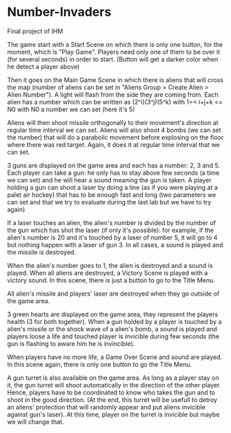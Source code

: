 # Number-Invaders
Final project of IHM


The game start with a Start Scene on which there is only one button, for the moment, which is "Play Game". Players need only one of them to be over it (for several seconds) in order to start. 
(Button will get a darker color when he detect a player above)

Then it goes on the Main Game Scene in which there is aliens that will cross the map (number of aliens can be set in "Aliens Group > Create Alien > Alien Number"). A light will flash from 
the side they are coming from. 
Each alien has a number which can be written as (2^i)*(3^j)*(5^k) with 1=< i+j+k <= N0 with N0 a number we can set (here it's 5)

Aliens will then shoot missile orthogonally to their movement's direction at regular time interval we can set. 
Aliens will also shoot 4 bombs (we can set the number) that will do a parabolic movement before explosing on the floor where there was red target. Again, it does it at regular time interval
that we can set.
 
3 guns are displayed on the game area and each has a number: 2, 3 and 5.
Each player can take a gun: he only has to stay above few seconds (a time we can set) and he will hear a sound meaning the gun is taken.
A player holding a gun can shoot a laser by doing a line (as if you were playing at a palet air hockey) that has to be enough fast and long (two parameters we can set and that we try to evaluate
during the last lab but we have to try again)

If a laser touches an alien, the alien's number is divided by the number of the gun which has shot the laser (if only it's possible): for example, if the alien's number is 20 and it's
touched by a laser of number 5, it will go to 4 but nothing happen with a laser of gun 3. In all cases, a sound is played and the missile is destroyed.

When the alien's number goes to 1, the alien is destroyed and a sound is played. When all aliens are destroyed, a Victory Scene is played with a victory sound. In this scene, there is just
a button to go to the Title Menu.

All alien's missile and players' laser are destroyed when they go outside of the game area.

3 green hearts are displayed on the game area, they represent the players health (3 for both together). When a gun holded by a player is touched by a alien's missile or the shock wave of a 
alien's bomb, a sound is played and players loose a life and touched player is invicible during few seconds (the gun is flashing to aware him he is invincible).

When players have no more life, a Game Over Scene and sound are played. In this scene again, there is only one button to go the Title Menu.

A gun turret is also available on the game area. As long as a player stay on it, the gun turret will shoot automatically in the direction of the other player. Hence, players have to be 
coordinated to know who takes the gun and to shoot in the good direction. (At the end, this turret will be usefull to detroy an aliens' protection that will randomly appear and put aliens 
invicible against gun's laser). At this time, player on the turret is invicible but maybe we will change that.

